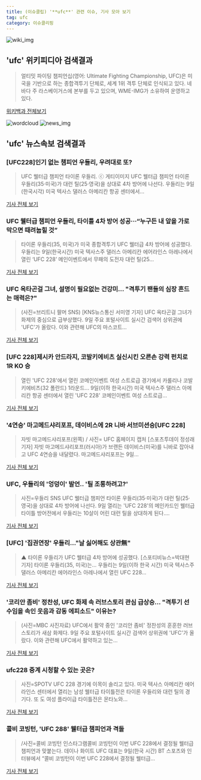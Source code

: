 ```yaml
---
title: (이슈클립) '**ufc**' 관련 이슈, 기사 모아 보기
tag: ufc
category: 이슈클리핑
---
```

![wiki_img](https://user-images.githubusercontent.com/42597476/44503234-41136a80-a6d0-11e8-9071-6fc6418eafe4.png)
## **'**ufc**'** 위키피디아 검색결과
>얼티밋 파이팅 챔피언십(영어: Ultimate Fighting Championship, UFC)은 미국을 기반으로 하는 종합격투기 단체로, 세계 1위 격투 단체로 인식되고 있다. 네바다 주 라스베이거스에 본부를 두고 있으며, WME-IMG가 소유하여 운영하고 있다.

<a href="https://ko.wikipedia.org/wiki/ufc" target="_blank">위키백과 전체보기</a>

![wordcloud](https://s3.ap-northeast-2.amazonaws.com/lyrics101-wordcloud/2018-09-09-1536495256.png)
![news_img](https://user-images.githubusercontent.com/42597476/44507050-1206f400-a6e4-11e8-8d98-7ffbfebb353f.png)
## **'**ufc**'** 뉴스속보 검색결과
### [UFC228]인기 없는 챔피언 우들리, 우려대로 또?

>UFC 웰터급 챔피언 타이론 우들리. ⓒ 게티이미지 UFC 웰터급 챔피언 타이론 우들리(35·미국)가 대런 틸(25·영국)을 상대로 4차 방어에 나선다. 우들리는 9일(한국시각) 미국 텍사스 댈러스 아메리칸 항공 센터에서...

<a href="http://www.dailian.co.kr/news/view/738089/?sc=naver" target="_blank">기사 전체 보기</a>

### UFC 웰터급 챔피언 우들리, 타이틀 4차 방어 성공···“누구든 내 앞을 가로막으면 때려눕힐 것”

>타이론 우들리(35, 미국)가 미국 종합격투기 UFC 웰터급 4차 방어에 성공했다. 우들리는 9일(한국시간) 미국 텍사스주 댈러스 아메리칸 에어라인스 아레나에서 열린 ‘UFC 228’ 메인이벤트에서 무패의 도전자 대런 틸(25...

<a href="http://sports.khan.co.kr/news/sk_index.html?art_id=201809091809003&sec_id=530102&pt=nv" target="_blank">기사 전체 보기</a>

### UFC 옥타곤걸 그녀, 설명이 필요없는 건강미... "격투기 팬들의 심장 흔드는 매력은?"

>(사진=브리트니 팔머 SNS) [KNS뉴스통신 서미영 기자] UFC 옥타곤걸 그녀가 화제의 중심으로 급부상했다. 9일 주요 포털사이트 실시간 검색어 상위권에 'UFC'가 올랐다.  이와 관련해 UFC의 마스코트...

<a href="http://www.kns.tv/news/articleView.html?idxno=468220" target="_blank">기사 전체 보기</a>

### [UFC 228]제시카 안드라지, 코발키에비츠 실신시킨 오른손 강력 펀치로 1R KO 승

>열린 'UFC 228'에서 열린 코메인이벤트 여성 스트로급 경기에서 카롤리나 코발키에비츠(32 폴란드) 1라운드... 9일(이하 한국시간) 미국 텍사스주 댈러스 아메리칸 항공 센터에서 열린 'UFC 228' 코메인이벤트 여성 스트로급...

<a href="http://www.kyeongin.com/main/view.php?key=20180909001250325" target="_blank">기사 전체 보기</a>

### '4연승' 마고메드샤리포프, 데이비스에 2R 니바 서브미션승[UFC 228]

>자빗 마고메드샤리포프(왼쪽) / 사진= UFC 홈페이지 캡처 [스포츠투데이 정성래 기자] 자빗 마고메드샤리포프(러시아)가 브랜든 데이비스(미국)를 니바로 잡아내고 UFC 4연승을 내달렸다. 마고메드샤리포프는 9일...

<a href="http://stoo.asiae.co.kr/news/naver_view.htm?idxno=2018090912174585813" target="_blank">기사 전체 보기</a>

### UFC, 우들리의 '엉덩이' 발언.. '틸 조롱하려고?'

>사진=우들리 SNS UFC 웰터급 챔피언 타이론 우들리(35·미국)가 대런 틸(25·영국)을 상대로 4차 방어에 나선다. 9일 열리는 'UFC 228'의 메인카드인 웰터급 타이틀 방어전에서 우들리는 10살이 어린 대런 틸을 상대하게 된다....

<a href="http://www.gukjenews.com/news/articleView.html?idxno=988426" target="_blank">기사 전체 보기</a>

### [UFC] '집권연장' 우들리…"날 싫어해도 상관無"

>▲ 타이론 우들리가 UFC 웰터급 4차 방어에 성공했다. [스포티비뉴스=박대현 기자] 타이론 우들리(35, 미국)는... 우들리는 9일(이하 한국 시간) 미국 텍사스주 댈러스 아메리칸 에어라인스 아레나에서 열린 UFC 228...

<a href="http://www.spotvnews.co.kr/?mod=news&act=articleView&idxno=235754" target="_blank">기사 전체 보기</a>

### '코리안 좀비' 정찬성, UFC 화제 속 러브스토리 관심 급상승... "격투기 선수임을 속인 웃음과 감동 에피소드" 이유는?

>(사진=MBC 사진자료) UFC에서 활약 중인 '코리안 좀비' 정찬성의 훈훈한 러브스토리가 새삼 화제다. 9일 주요 포털사이트 실시간 검색어 상위권에 'UFC'가 올랐다.  이와 관련해 UFC에서 활약하고 있는...

<a href="http://www.siminilbo.co.kr/news/articleView.html?idxno=578896" target="_blank">기사 전체 보기</a>

### **ufc**228 중계 시청할 수 있는 곳은?

>사진=SPOTV UFC 228 경기에 이목이 솔리고 있다. 미국 텍사스 아메리칸 에어라인스 센터에서 열리는 남성 웰터급 타이틀전은 타이론 우들리와 대런 틸의 경기다. 또 도 여성 플라이급 타이틀전은 몬타노와...

<a href="http://www.nextdaily.co.kr/news/article.html?id=20180909800027" target="_blank">기사 전체 보기</a>

### 콜비 코빙턴, 'UFC 288' 웰터급 챔피언과 격돌

>/사진=콜비 코빙턴 인스타그램콜비 코빙턴이 이번 UFC 228에서 결정될 웰터급 챔피언과 맞붙는다. 데이나 화이트 UFC 대표는 9일(한국 시간) BT 스포츠와 인터뷰에서 “콜비 코빙턴이 이번 UFC 228에서 결정될 웰터급...

<a href="http://www.asiatoday.co.kr/view.php?key=20180909010004530" target="_blank">기사 전체 보기</a>


